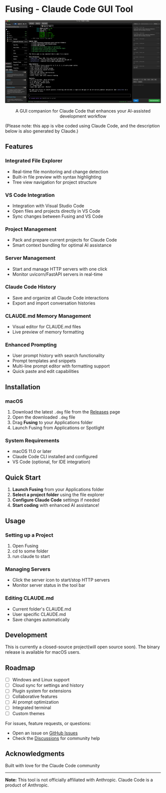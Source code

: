 # Fusing - Claude Code GUI Tool
<p align="center">
  <img src="screenshot.png" alt="Fusing Screenshot" width="800">
</p>
<p align="center">
  A GUI companion for Claude Code that enhances your AI-assisted development workflow
</p>
(Please note: this app is vibe coded using Claude Code, and the description below is also generated by Claude.)

## Features

### Integrated File Explorer
- Real-time file monitoring and change detection
- Built-in file preview with syntax highlighting
- Tree view navigation for project structure

### VS Code Integration
- Integration with Visual Studio Code
- Open files and projects directly in VS Code
- Sync changes between Fusing and VS Code

### Project Management
- Pack and prepare current projects for Claude Code
- Smart context bundling for optimal AI assistance

### Server Management
- Start and manage HTTP servers with one click
- Monitor uvicorn/FastAPI servers in real-time

### Claude Code History
- Save and organize all Claude Code interactions
- Export and import conversation histories

### CLAUDE.md Memory Management
- Visual editor for CLAUDE.md files
- Live preview of memory formatting

### Enhanced Prompting
- User prompt history with search functionality
- Prompt templates and snippets
- Multi-line prompt editor with formatting support
- Quick paste and edit capabilities

## Installation

### macOS
1. Download the latest `.dmg` file from the [Releases](../../releases) page
2. Open the downloaded `.dmg` file
3. Drag **Fusing** to your Applications folder
4. Launch Fusing from Applications or Spotlight

### System Requirements
- macOS 11.0 or later
- Claude Code CLI installed and configured
- VS Code (optional, for IDE integration)

## Quick Start
1. **Launch Fusing** from your Applications folder
2. **Select a project folder** using the file explorer
3. **Configure Claude Code** settings if needed
4. **Start coding** with enhanced AI assistance!

## Usage

### Setting up a Project
1. Open Fusing
2. cd to some folder
3. run claude to start

### Managing Servers
- Click the server icon to start/stop HTTP servers
- Monitor server status in the tool bar

### Editing CLAUDE.md
- Current folder's CLAUDE.md
- User specific CLAUDE.md
- Save changes automatically

## Development
This is currently a closed-source project(will open source soon). The binary release is available for macOS users.

## Roadmap
- [ ] Windows and Linux support
- [ ] Cloud sync for settings and history
- [ ] Plugin system for extensions
- [ ] Collaborative features
- [ ] AI prompt optimization
- [ ] Integrated terminal
- [ ] Custom themes

For issues, feature requests, or questions:
- Open an issue on [GitHub Issues](../../issues)
- Check the [Discussions](../../discussions) for community help

## Acknowledgments
Built with love for the Claude Code community

---
**Note:** This tool is not officially affiliated with Anthropic. Claude Code is a product of Anthropic.
